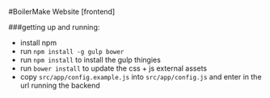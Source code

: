 #BoilerMake Website [frontend]

###getting up and running:
* install npm
* run `npm install -g gulp bower`
* run `npm install` to install the gulp thingies
* run `bower install` to update the css + js external assets
* copy `src/app/config.example.js` into `src/app/config.js` and enter in the url running the backend
